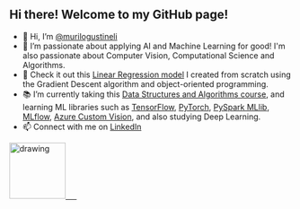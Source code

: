 ## Hi there! Welcome to my GitHub page!

- 👋 Hi, I’m [@murilogustineli](https://www.linkedin.com/in/murilo-gustineli/)
- 🤖 I’m passionate about applying AI and Machine Learning for good! I'm also passionate about Computer Vision, Computational Science and Algorithms.
- 👀 Check it out this [Linear Regression model](https://github.com/murilogustineli/Machine-Learning/blob/main/1.Linear-Regression%26Gradient-Descent/LinearRegression.ipynb) I created from scratch using the Gradient Descent algorithm and object-oriented programming.
- 📚 I’m currently taking this [Data Structures and Algorithms course](https://www.coursera.org/specializations/data-structures-algorithms), and learning ML libraries such as [TensorFlow](https://www.tensorflow.org/), [PyTorch](https://pytorch.org/), [PySpark MLlib](https://spark.apache.org/docs/2.0.0/api/python/pyspark.mllib.html), [MLflow](https://mlflow.org/), [Azure Custom Vision](https://azure.microsoft.com/en-us/services/cognitive-services/custom-vision-service/#overview), and also studying Deep Learning.
- 📫 Connect with me on [LinkedIn](https://www.linkedin.com/in/murilo-gustineli/)

[<img src="https://res.cloudinary.com/importdata/image/upload/v1595012354/linkedin_t9qiwy.png" alt="drawing" width="100"/> &nbsp;&nbsp;&nbsp;&nbsp;](https://www.linkedin.com/in/murilo-gustineli/)
<!---
[<img src="https://1000logos.net/wp-content/uploads/2021/05/Gmail-logo.png" alt="drawing" width="100"/> &nbsp;&nbsp;&nbsp;&nbsp;](murilogustineli@gmail.com)
--->


<!---
murilogustineli/murilogustineli is a ✨ special ✨ repository because its `README.md` (this file) appears on your GitHub profile.
You can click the Preview link to take a look at your changes.
- 💞️ I’m looking for an opportunity to use my logical and technical skills to help businesses make better data-driven decisions and support them with all their data needs
--->

